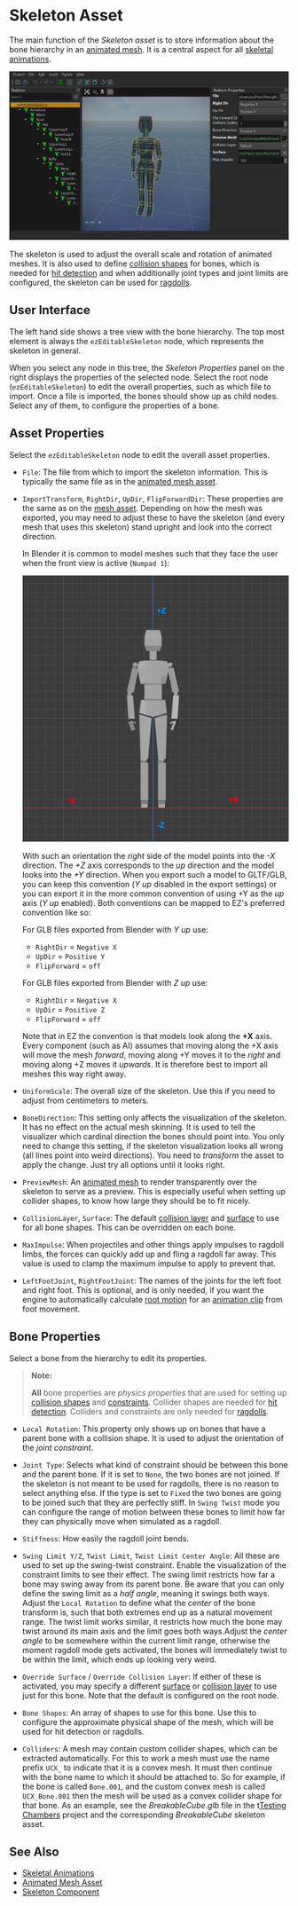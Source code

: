 # Skeleton Asset

The main function of the *Skeleton asset* is to store information about the bone hierarchy in an [animated mesh](animated-mesh-asset.md). It is a central aspect for all [skeletal animations](skeletal-animation-overview.md).

![Skeleton Asset](../media/skeleton-asset.jpg)

The skeleton is used to adjust the overall scale and rotation of animated meshes. It is also used to define [collision shapes](../../physics/jolt/collision-shapes/jolt-shapes.md) for bones, which is needed for [hit detection](../../physics/jolt/ragdolls/jolt-hitbox-component.md) and when additionally joint types and joint limits are configured, the skeleton can be used for [ragdolls](../../physics/jolt/ragdolls/jolt-ragdoll-component.md).

## User Interface

The left hand side shows a tree view with the bone hierarchy. The top most element is always the `ezEditableSkeleton` node, which represents the skeleton in general.

When you select any node in this tree, the *Skeleton Properties* panel on the right displays the properties of the selected node. Select the root node (`ezEditableSkeleton`) to edit the overall properties, such as which file to import. Once a file is imported, the bones should show up as child nodes. Select any of them, to configure the properties of a bone.

## Asset Properties

Select the `ezEditableSkeleton` node to edit the overall asset properties.

* `File`: The file from which to import the skeleton information. This is typically the same file as in the [animated mesh asset](animated-mesh-asset.md).

* `ImportTransform`, `RightDir`, `UpDir`, `FlipForwardDir`: These properties are the same as on the [mesh asset](../../graphics/meshes/mesh-asset.md#asset-properties). Depending on how the mesh was exported, you may need to adjust these to have the skeleton (and every mesh that uses this skeleton) stand upright and look into the correct direction.

  In Blender it is common to model meshes such that they face the user when the front view is active (`Numpad 1`):

  ![Typical orientation in Blender](../media/blender-orientation.png)

  With such an orientation the *right* side of the model points into the *-X* direction. The *+Z* axis corresponds to the *up* direction and the model looks into the *+Y* direction. When you export such a model to GLTF/GLB, you can keep this convention (*Y up* disabled in the export settings) or you can export it in the more common convention of using +Y as the *up* axis (*Y up* enabled). Both conventions can be mapped to EZ's preferred convention like so:

  For GLB files exported from Blender with *Y up* use:
  * `RightDir` = `Negative X`
  * `UpDir` = `Positive Y`
  * `FlipForward` = `off`

  For GLB files exported from Blender with *Z up* use:
  * `RightDir` = `Negative X`
  * `UpDir` = `Positive Z`
  * `FlipForward` = `off`

  Note that in EZ the convention is that models look along the **+X** axis. Every component (such as AI) assumes that moving along the +X axis will move the mesh *forward*, moving along +Y moves it to the *right* and moving along +Z moves it *upwards*. It is therefore best to import all meshes this way right away.

* `UniformScale`: The overall size of the skeleton. Use this if you need to adjust from centimeters to meters.

* `BoneDirection`: This setting only affects the visualization of the skeleton. It has no effect on the actual mesh skinning. It is used to tell the visualizer which cardinal direction the bones should point into. You only need to change this setting, if the skeleton visualization looks all wrong (all lines point into weird directions). You need to *transform* the asset to apply the change. Just try all options until it looks right.

* `PreviewMesh`: An [animated mesh](animated-mesh-asset.md) to render transparently over the skeleton to serve as a preview. This is especially useful when setting up collider shapes, to know how large they should be to fit nicely.

* `CollisionLayer`, `Surface`: The default [collision layer](../../physics/jolt/collision-shapes/jolt-collision-layers.md) and [surface](../../materials/surfaces.md) to use for all bone shapes. This can be overridden on each bone.

* `MaxImpulse`: When projectiles and other things apply impulses to ragdoll limbs, the forces can quickly add up and fling a ragdoll far away. This value is used to clamp the maximum impulse to apply to prevent that.

* `LeftFootJoint`, `RightFootJoint`: The names of the joints for the left foot and right foot. This is optional, and is only needed, if you want the engine to automatically calculate [root motion](root-motion.md) for an [animation clip](animation-clip-asset.md) from foot movement.

## Bone Properties

Select a bone from the hierarchy to edit its properties.

> **Note:**
>
> **All** bone properties are *physics properties* that are used for setting up [collision shapes](../../physics/jolt/collision-shapes/jolt-shapes.md) and [constraints](../../physics/jolt/constraints/jolt-constraints.md). Collider shapes are needed for [hit detection](../../physics/jolt/ragdolls/jolt-hitbox-component.md). Colliders and constraints are only needed for [ragdolls](../../physics/jolt/ragdolls/jolt-ragdoll-component.md).

* `Local Rotation`: This property only shows up on bones that have a parent bone with a collision shape. It is used to adjust the orientation of the *joint constraint*.

* `Joint Type`: Selects what kind of constraint should be between this bone and the parent bone. If it is set to `None`, the two bones are not joined. If the skeleton is not meant to be used for ragdolls, there is no reason to select anything else. If the type is set to `Fixed` the two bones are going to be joined such that they are perfectly stiff. In `Swing Twist` mode you can configure the range of motion between these bones to limit how far they can physically move when simulated as a ragdoll.

* `Stiffness`:  How easily the ragdoll joint bends.

* `Swing Limit Y/Z`, `Twist Limit`, `Twist Limit Center Angle`: All these are used to set up the swing-twist constraint. Enable the visualization of the constraint limits to see their effect. The swing limit restricts how far a bone may swing away from its parent bone. Be aware that you can only define the swing limit as a *half angle*, meaning it swings both ways. Adjust the `Local Rotation` to define what the *center* of the bone transform is, such that both extremes end up as a natural movement range. The twist limit works similar, it restricts how much the bone may twist around its main axis and the limit goes both ways.Adjust the *center angle* to be somewhere within the current limit range, otherwise the moment ragdoll mode gets activated, the bones will immediately twist to be within the limit, which ends up looking very weird.

* `Override Surface` / `Override Collision Layer`: If either of these is activated, you may specify a different [surface](../../materials/surfaces.md) or [collision layer](../../physics/jolt/collision-shapes/jolt-collision-layers.md) to use just for this bone. Note that the default is configured on the root node.

* `Bone Shapes`: An array of shapes to use for this bone. Use this to configure the approximate physical shape of the mesh, which will be used for hit detection or ragdolls.

* `Colliders`: A mesh may contain custom collider shapes, which can be extracted automatically. For this to work a mesh must use the name prefix `UCX_` to indicate that it is a convex mesh. It must then continue with the bone name to which it should be attached to. So for example, if the bone is called `Bone.001`, and the custom convex mesh is called `UCX_Bone.001` then the mesh will be used as a convex collider shape for that bone. As an example, see the *BreakableCube.glb* file in the t[Testing Chambers](../../../samples/testing-chambers.md) project and the corresponding *BreakableCube* skeleton asset.

## See Also

* [Skeletal Animations](skeletal-animation-overview.md)
* [Animated Mesh Asset](animated-mesh-asset.md)
* [Skeleton Component](skeleton-component.md)
